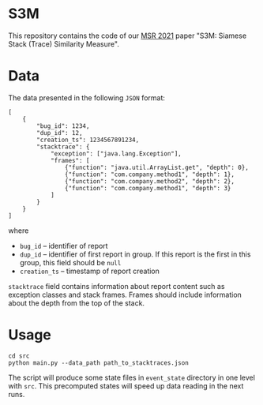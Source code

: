 # S3M

This repository contains the code of our 
[MSR 2021](https://2021.msrconf.org/details/msr-2021-technical-papers/26/S3M-Siamese-Stack-Trace-Similarity-Measure) 
paper "S3M: Siamese Stack (Trace) Similarity Measure".

# Data
The data presented in the following `JSON` format:
```
[
    {
        "bug_id": 1234,
        "dup_id": 12,
        "creation_ts": 1234567891234,
        "stacktrace": {
            "exception": ["java.lang.Exception"], 
            "frames": [
                {"function": "java.util.ArrayList.get", "depth": 0}, 
                {"function": "com.company.method1", "depth": 1}, 
                {"function": "com.company.method2", "depth": 2}, 
                {"function": "com.company.method1", "depth": 3}
            ]
        }
    } 
]
```
where
- `bug_id` – identifier of report
- `dup_id` – identifier of first report in group. If this report is the first in this group, this field should be `null`
- `creation_ts` – timestamp of report creation

`stacktrace` field contains information about report content such as 
exception classes and stack frames. Frames should include information
about the depth from the top of the stack.

# Usage
```
cd src
python main.py --data_path path_to_stacktraces.json
```
The script will produce some state files in `event_state` directory in one level with `src`. 
This precomputed states will speed up data reading in the next runs.
